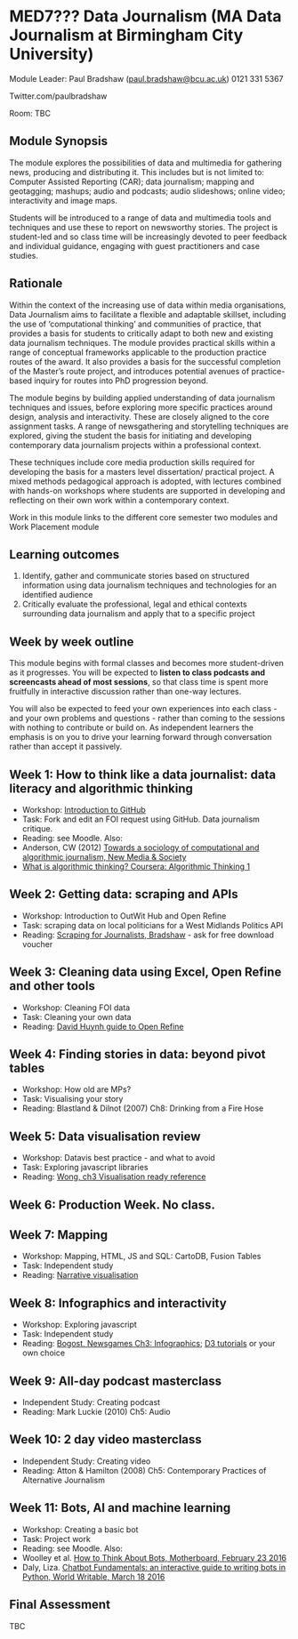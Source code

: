 # MED7??? Data Journalism (MA Data Journalism at Birmingham City University)

Module Leader: Paul Bradshaw (paul.bradshaw@bcu.ac.uk) 0121 331 5367

Twitter.com/paulbradshaw 

Room: TBC

## Module Synopsis

The module explores the possibilities of data and multimedia for gathering news, producing and distributing it. This includes but is not limited to: Computer Assisted Reporting (CAR); data journalism; mapping and geotagging; mashups; audio and podcasts; audio slideshows; online video; interactivity and image maps.

Students will be introduced to a range of data and multimedia tools and techniques and use these to report on newsworthy stories. The project is student-led and so class time will be increasingly devoted to peer feedback and individual guidance, engaging with guest practitioners and case studies.

## Rationale

Within the context of the increasing use of data within media organisations, Data Journalism aims to facilitate a flexible and adaptable skillset, including the use of ‘computational thinking’ and communities of practice, that provides a basis for students to critically adapt to both new and existing data journalism techniques. The module provides practical skills within a range of conceptual frameworks applicable to the production practice routes of the award. It also provides a basis for the successful completion of the Master’s route project, and introduces potential avenues of practice-based inquiry for routes into PhD progression beyond. 

The module begins by building applied understanding of data journalism techniques and issues, before exploring more specific practices around design, analysis and interactivity. These are closely aligned to the core assignment tasks. A range of newsgathering and storytelling techniques are explored, giving the student the basis for initiating and developing contemporary data journalism projects within a professional context.

These techniques include core media production skills required for developing the basis for a masters level dissertation/ practical project. A mixed methods pedagogical approach is adopted, with lectures combined with hands-on workshops where students are supported in developing and reflecting on their own work within a contemporary context. 

Work in this module links to the different core semester two modules and Work Placement module

##  Learning outcomes

1. Identify, gather and communicate stories based on structured information using data journalism techniques and technologies for an identified audience
2. Critically evaluate the professional, legal and ethical contexts surrounding data journalism and apply that to a specific project
 
## Week by week outline 

This module begins with formal classes and becomes more student-driven as it progresses. You will be expected to **listen to class podcasts and screencasts ahead of most sessions**, so that class time is spent more fruitfully in interactive discussion rather than one-way lectures. 

You will also be expected to feed your own experiences into each class - and your own problems and questions - rather than coming to the sessions with nothing to contribute or build on. As independent learners the emphasis is on you to drive your learning forward through conversation rather than accept it passively.

## Week 1: How to think like a data journalist: data literacy and algorithmic thinking

* Workshop: [Introduction to GitHub](https://github.com/paulbradshaw/introtogithub)
* Task: Fork and edit an FOI request using GitHub. Data journalism critique. 
* Reading: see Moodle. Also:
 * Anderson, CW (2012) [Towards a sociology of computational and algorithmic journalism, New Media & Society](http://journals.sagepub.com/doi/abs/10.1177/1461444812465137)
 * [What is algorithmic thinking? Coursera: Algorithmic Thinking 1](https://www.coursera.org/learn/algorithmic-thinking-1/lecture/X7Wpl/what-is-algorithmic-thinking)

## Week 2: Getting data: scraping and APIs
* Workshop: Introduction to OutWit Hub and Open Refine
* Task: scraping data on local politicians for a West Midlands Politics API
* Reading: [Scraping for Journalists, Bradshaw](https://leanpub.com/scrapingforjournalists/) - ask for free download voucher

## Week 3: Cleaning data using Excel, Open Refine and other tools
* Workshop: Cleaning FOI data 
* Task: Cleaning your own data
* Reading: [David Huynh guide to Open Refine](http://davidhuynh.net/spaces/nicar2011/tutorial.pdf)

## Week 4: Finding stories in data: beyond pivot tables

* Workshop: How old are MPs?
* Task: Visualising your story
* Reading: Blastland & Dilnot (2007) Ch8: Drinking from a Fire Hose

## Week 5: Data visualisation review

* Workshop: Datavis best practice - and what to avoid
* Task: Exploring javascript libraries
* Reading: [Wong, ch3 Visualisation ready reference](https://docs.google.com/file/d/0B5To6f5Yj1iJYjgxZmI0OTEtM2RmNy00ODc5LTgwYzMtN2M5ZDhmNDQ1ZmU2/edit?ddrp=1&hl=en)

## Week 6: Production Week. No class. 

## Week 7: Mapping

* Workshop: Mapping, HTML, JS and SQL: CartoDB, Fusion Tables
* Task: Independent study
* Reading: [Narrative visualisation](http://vis.stanford.edu/files/2010-Narrative-InfoVis.pdf)

## Week 8: Infographics and interactivity
* Workshop: Exploring javascript
* Task: Independent study
* Reading: [Bogost, Newsgames Ch3: Infographics](https://docs.google.com/file/d/0B5To6f5Yj1iJNzFhZmExMTUtMTMxZS00Y2ZjLWJmMDUtNTZjMzJlNjNiNzIx/edit?hl=en_GB&authkey=CNK2jqIM); [D3 tutorials](http://alignedleft.com/tutorials/d3/) or your own choice

## Week 9: All-day podcast masterclass
* Independent Study: Creating podcast
* Reading: Mark Luckie (2010) Ch5: Audio

## Week 10: 2 day video masterclass
* Independent Study: Creating video
* Reading: Atton & Hamilton (2008) Ch5: Contemporary Practices of Alternative Journalism

## Week 11:  Bots, AI and machine learning
* Workshop: Creating a basic bot
* Task: Project work
* Reading: see Moodle. Also:
 * Woolley et al. [How to Think About Bots, Motherboard, February 23 2016](https://motherboard.vice.com/read/how-to-think-about-bots)
 * Daly, Liza. [Chatbot Fundamentals: an interactive guide to writing bots in Python, World Writable, March 18 2016](https://apps.worldwritable.com/tutorials/chatbot/ )

## Final Assessment

TBC

